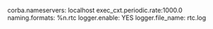corba.nameservers: localhost
exec_cxt.periodic.rate:1000.0
naming.formats: %n.rtc
logger.enable: YES
logger.file_name: rtc.log